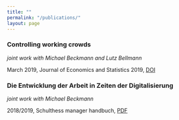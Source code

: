 ```yaml
---
title: ""
permalink: "/publications/"
layout: page
---
```


### Controlling working crowds
*joint work with Michael Beckmann and Lutz Bellmann*

March 2019, Journal of Economics and Statistics 2019, [DOI]([https://doi.org/10.1515/jbnst-2017-0154)

### Die Entwicklung der Arbeit in Zeiten der Digitalisierung
*joint work with Michael Beckmann*

2018/2019, Schulthess manager handbuch, [PDF](https://wwz.unibas.ch/fileadmin/user_upload/wwz/00_Professuren/Beckmann_Personal_und_Organisation/Z_Gerten/pub_smh_Beckmann_Gerten.pdf)
